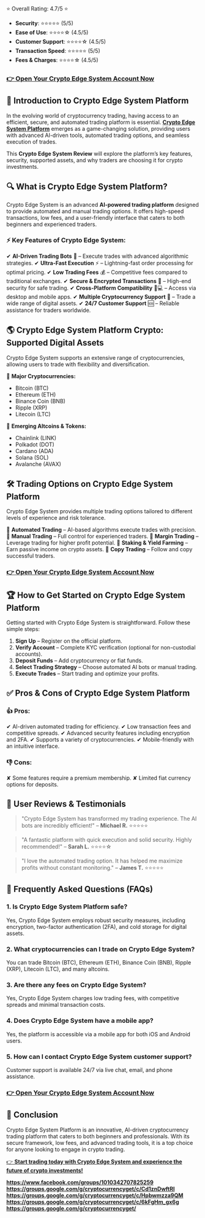 ⭐ Overall Rating: 4.7/5 ⭐</strong></h2>
<ul>
 	<li><strong>Security</strong>: ⭐⭐⭐⭐⭐ (5/5)</li>
 	<li><strong>Ease of Use</strong>: ⭐⭐⭐⭐☆ (4.5/5)</li>
 	<li><strong>Customer Support</strong>: ⭐⭐⭐⭐☆ (4.5/5)</li>
 	<li><strong>Transaction Speed</strong>: ⭐⭐⭐⭐⭐ (5/5)</li>
 	<li><strong>Fees &amp; Charges</strong>: ⭐⭐⭐⭐☆ (4.5/5)</li>
</ul>
<h3><a href="https://mydealsjunction.info/cryptoedgesystem">👉 Open Your Crypto Edge System Account Now</a></h3>
<h2><strong>🚀 Introduction to Crypto Edge System Platform</strong></h2>
In the evolving world of cryptocurrency trading, having access to an efficient, secure, and automated trading platform is essential. <a href="https://www.facebook.com/groups/1010342707825259"><strong>Crypto Edge System Platform</strong></a> emerges as a game-changing solution, providing users with advanced AI-driven tools, automated trading options, and seamless execution of trades.

This <strong>Crypto Edge System Review</strong> will explore the platform’s key features, security, supported assets, and why traders are choosing it for crypto investments.
<h2><strong>🔍 What is Crypto Edge System Platform?</strong></h2>
Crypto Edge System is an advanced <strong>AI-powered trading platform</strong> designed to provide automated and manual trading options. It offers high-speed transactions, low fees, and a user-friendly interface that caters to both beginners and experienced traders.
<h3><strong>⚡ Key Features of Crypto Edge System:</strong></h3>
✔ <strong>AI-Driven Trading Bots</strong> 🤖 – Execute trades with advanced algorithmic strategies. ✔ <strong>Ultra-Fast Execution</strong> ⚡ – Lightning-fast order processing for optimal pricing. ✔ <strong>Low Trading Fees</strong> 💰 – Competitive fees compared to traditional exchanges. ✔ <strong>Secure &amp; Encrypted Transactions</strong> 🔐 – High-end security for safe trading. ✔ <strong>Cross-Platform Compatibility</strong> 📱💻 – Access via desktop and mobile apps. ✔ <strong>Multiple Cryptocurrency Support</strong> 🔗 – Trade a wide range of digital assets. ✔ <strong>24/7 Customer Support</strong> 🆘 – Reliable assistance for traders worldwide.
<h2><strong>🌎 Crypto Edge System Platform Crypto: Supported Digital Assets</strong></h2>
Crypto Edge System supports an extensive range of cryptocurrencies, allowing users to trade with flexibility and diversification.

💎 <strong>Major Cryptocurrencies:</strong>
<ul>
 	<li>Bitcoin (BTC)</li>
 	<li>Ethereum (ETH)</li>
 	<li>Binance Coin (BNB)</li>
 	<li>Ripple (XRP)</li>
 	<li>Litecoin (LTC)</li>
</ul>
💎 <strong>Emerging Altcoins &amp; Tokens:</strong>
<ul>
 	<li>Chainlink (LINK)</li>
 	<li>Polkadot (DOT)</li>
 	<li>Cardano (ADA)</li>
 	<li>Solana (SOL)</li>
 	<li>Avalanche (AVAX)</li>
</ul>
<h2><strong>🛠️ Trading Options on Crypto Edge System Platform</strong></h2>
Crypto Edge System provides multiple trading options tailored to different levels of experience and risk tolerance.

📌 <strong>Automated Trading</strong> – AI-based algorithms execute trades with precision. 📌 <strong>Manual Trading</strong> – Full control for experienced traders. 📌 <strong>Margin Trading</strong> – Leverage trading for higher profit potential. 📌 <strong>Staking &amp; Yield Farming</strong> – Earn passive income on crypto assets. 📌 <strong>Copy Trading</strong> – Follow and copy successful traders.
<h3><a href="https://mydealsjunction.info/cryptoedgesystem">👉 Open Your Crypto Edge System Account Now</a></h3>
<h2><strong>🏆 How to Get Started on Crypto Edge System Platform</strong></h2>
Getting started with Crypto Edge System is straightforward. Follow these simple steps:
<ol>
 	<li><strong>Sign Up</strong> – Register on the official platform.</li>
 	<li><strong>Verify Account</strong> – Complete KYC verification (optional for non-custodial accounts).</li>
 	<li><strong>Deposit Funds</strong> – Add cryptocurrency or fiat funds.</li>
 	<li><strong>Select Trading Strategy</strong> – Choose automated AI bots or manual trading.</li>
 	<li><strong>Execute Trades</strong> – Start trading and optimize your profits.</li>
</ol>
<h2><strong>✅ Pros &amp; Cons of Crypto Edge System Platform</strong></h2>
<h3>👍 Pros:</h3>
✔ AI-driven automated trading for efficiency. ✔ Low transaction fees and competitive spreads. ✔ Advanced security features including encryption and 2FA. ✔ Supports a variety of cryptocurrencies. ✔ Mobile-friendly with an intuitive interface.
<h3>👎 Cons:</h3>
✘ Some features require a premium membership. ✘ Limited fiat currency options for deposits.
<h2><strong>📢 User Reviews &amp; Testimonials</strong></h2>
<blockquote>"Crypto Edge System has transformed my trading experience. The AI bots are incredibly efficient!" – <strong>Michael R.</strong> ⭐⭐⭐⭐⭐</blockquote>
<blockquote>"A fantastic platform with quick execution and solid security. Highly recommended!" – <strong>Sarah L.</strong> ⭐⭐⭐⭐☆</blockquote>
<blockquote>"I love the automated trading option. It has helped me maximize profits without constant monitoring." – <strong>James T.</strong> ⭐⭐⭐⭐⭐</blockquote>
<h2><strong>🔎 Frequently Asked Questions (FAQs)</strong></h2>
<h3>1. <strong>Is Crypto Edge System Platform safe?</strong></h3>
Yes, Crypto Edge System employs robust security measures, including encryption, two-factor authentication (2FA), and cold storage for digital assets.
<h3>2. <strong>What cryptocurrencies can I trade on Crypto Edge System?</strong></h3>
You can trade Bitcoin (BTC), Ethereum (ETH), Binance Coin (BNB), Ripple (XRP), Litecoin (LTC), and many altcoins.
<h3>3. <strong>Are there any fees on Crypto Edge System?</strong></h3>
Yes, Crypto Edge System charges low trading fees, with competitive spreads and minimal transaction costs.
<h3>4. <strong>Does Crypto Edge System have a mobile app?</strong></h3>
Yes, the platform is accessible via a mobile app for both iOS and Android users.
<h3>5. <strong>How can I contact Crypto Edge System customer support?</strong></h3>
Customer support is available 24/7 via live chat, email, and phone assistance.
<h3><a href="https://mydealsjunction.info/cryptoedgesystem">👉 Open Your Crypto Edge System Account Now</a></h3>
<h2><strong>🎯 Conclusion</strong></h2>
Crypto Edge System Platform is an innovative, AI-driven cryptocurrency trading platform that caters to both beginners and professionals. With its secure framework, low fees, and advanced trading tools, it is a top choice for anyone looking to engage in crypto trading.

<a href="https://mydealsjunction.info/cryptoedgesystem">👉 <strong>Start trading today with Crypto Edge System and experience the future of crypto investments!



https://www.facebook.com/groups/1010342707825259
https://groups.google.com/g/cryptocurrencyget/c/Cd1znDwftRI
https://groups.google.com/g/cryptocurrencyget/c/Hpbwmzza9QM
https://groups.google.com/g/cryptocurrencyget/c/6kFgHm_gx6g
https://groups.google.com/g/cryptocurrencyget/
